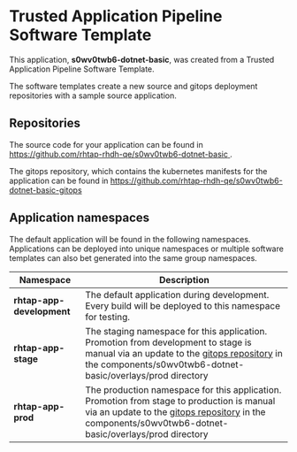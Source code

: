 # Trusted Application Pipeline Software Template

This application, **s0wv0twb6-dotnet-basic**, was created from a Trusted Application Pipeline Software Template.

The software templates create a new source and gitops deployment repositories with a sample source application. 

## Repositories

The source code for your application can be found in [https://github.com/rhtap-rhdh-qe/s0wv0twb6-dotnet-basic ](https://github.com/rhtap-rhdh-qe/s0wv0twb6-dotnet-basic ).
 
The gitops repository, which contains the kubernetes manifests for the application can be found in 
[https://github.com/rhtap-rhdh-qe/s0wv0twb6-dotnet-basic-gitops ](https://github.com/rhtap-rhdh-qe/s0wv0twb6-dotnet-basic-gitops ) 

## Application namespaces 

The default application will be found in the following namespaces. Applications can be deployed into unique namespaces or multiple software templates can also bet generated into the same group namespaces.  

|  Namespace   |  Description   |  
| -------- | -------- |   
| **rhtap-app-development** | The default application during development. Every build will be deployed to this namespace for testing. | 
| **rhtap-app-stage** | The staging namespace for this application. Promotion from development to stage is manual via an update to the [gitops repository](https://github.com/rhtap-rhdh-qe/s0wv0twb6-dotnet-basic-gitops ) in the components/s0wv0twb6-dotnet-basic/overlays/prod directory |  
| **rhtap-app-prod** | The production namespace for this application. Promotion from stage to production is manual via an update to the [gitops repository](https://github.com/rhtap-rhdh-qe/s0wv0twb6-dotnet-basic-gitops ) in the components/s0wv0twb6-dotnet-basic/overlays/prod directory | 